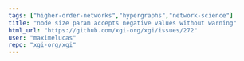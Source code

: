 ```yaml
---
tags: ["higher-order-networks","hypergraphs","network-science"]
title: "node size param accepts negative values without warning"
html_url: "https://github.com/xgi-org/xgi/issues/272"
user: "maximelucas"
repo: "xgi-org/xgi"
---
```


